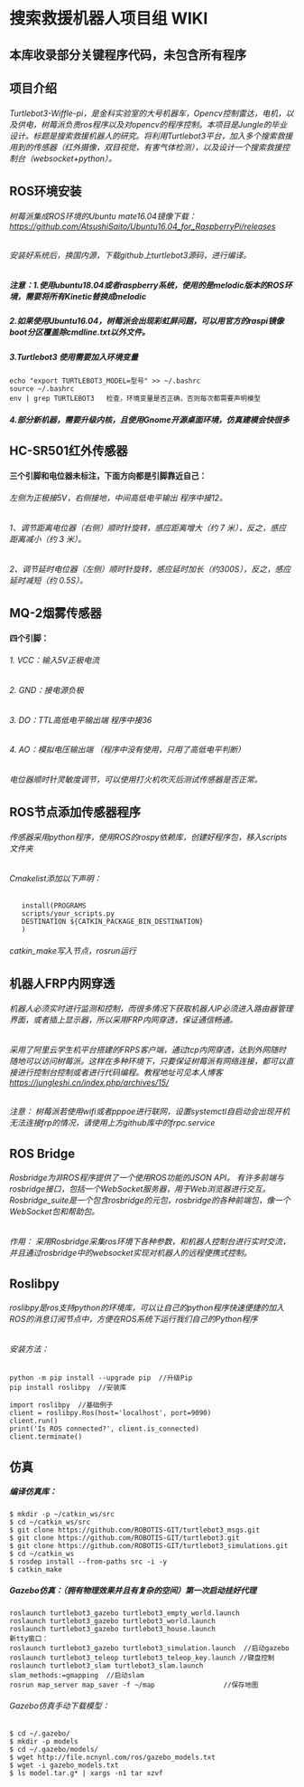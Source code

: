 # 搜索救援机器人项目组 WIKI
## 本库收录部分关键程序代码，未包含所有程序
## 项目介绍
###### Turtlebot3-Wiffle-pi，是金科实验室的大号机器车，Opencv控制雷达，电机，以及供电，树莓派负责ros程序以及对opencv的程序控制。本项目是Jungle的毕业设计。标题是搜索救援机器人的研究。将利用Turtlebot3平台，加入多个搜索救援用到的传感器（红外摄像，双目视觉，有害气体检测），以及设计一个搜索救援控制台（websocket+python）。

## ROS环境安装
###### 树莓派集成ROS环境的Ubuntu mate16.04镜像下载：https://github.com/AtsushiSaito/Ubuntu16.04_for_RaspberryPi/releases
###### 安装好系统后，换国内源，下载github上turtlebot3源码，进行编译。
##### 注意：1.使用ubuntu18.04或者raspberry系统，使用的是melodic版本的ROS环境，需要将所有Kinetic替换成melodic
#####       2.如果使用Ubuntu16.04，树莓派会出现彩虹屏问题，可以用官方的raspi镜像boot分区覆盖除cmdline.txt以外文件。
#####       3.Turtlebot3 使用需要加入环境变量 
    echo "export TURTLEBOT3_MODEL=型号" >> ~/.bashrc  
    source ~/.bashrc
    env | grep TURTLEBOT3   检查，环境变量是否正确，否则每次都需要声明模型
#####       4.部分新机器，需要升级内核，且使用Gnome开源桌面环境，仿真建模会快很多

## HC-SR501红外传感器
#### 三个引脚和电位器未标注，下面方向都是引脚靠近自己：
###### 左侧为正极接5V，右侧接地，中间高低电平输出 程序中接12。
###### 1、调节距离电位器（右侧）顺时针旋转，感应距离增大（约 7 米），反之，感应距离减小（约 3 米）。
###### 2、调节延时电位器（左侧）顺时针旋转，感应延时加长（约300S），反之，感应延时减短（约 0.5S）。

## MQ-2烟雾传感器
#### 四个引脚：
###### 1. VCC：输入5V正极电流
###### 2. GND：接电源负极
###### 3. DO：TTL高低电平输出端   程序中接36
###### 4. AO：模拟电压输出端 （程序中没有使用，只用了高低电平判断）
###### 电位器顺时针灵敏度调节，可以使用打火机吹灭后测试传感器是否正常。

## ROS节点添加传感器程序
###### 传感器采用python程序，使用ROS的rospy依赖库，创建好程序包，移入scripts文件夹
###### Cmakelist添加以下声明：
       install(PROGRAMS 
       scripts/your_scripts.py 
       DESTINATION ${CATKIN_PACKAGE_BIN_DESTINATION}
       )
###### catkin_make写入节点，rosrun运行

## 机器人FRP内网穿透
###### 机器人必须实时进行监测和控制，而很多情况下获取机器人IP必须进入路由器管理界面，或者插上显示器，所以采用FRP内网穿透，保证通信畅通。
###### 采用了阿里云学生机平台搭建的FRPS客户端，通过tcp内网穿透，达到外网随时随地可以访问树莓派。这样在多种环境下，只要保证树莓派有网络连接，都可以直接进行控制台控制或者进行代码编程。教程地址可见本人博客 https://jungleshi.cn/index.php/archives/15/
###### 注意： 树莓派若使用wifi或者pppoe进行联网，设置systemctl自启动会出现开机无法连接frp的情况，请使用上方github库中的frpc.service

## ROS Bridge
###### Rosbridge为非ROS程序提供了一个使用ROS功能的JSON API。 有许多前端与rosbridge接口，包括一个WebSocket服务器，用于Web浏览器进行交互。Rosbridge_suite是一个包含rosbridge的元包，rosbridge的各种前端包，像一个WebSocket包和帮助包。
###### 作用：  采用Rosbridge采集ros环境下各种参数，和机器人控制台进行实时交流，并且通过rosbridge中的websocket实现对机器人的远程便携式控制。

## Roslibpy
###### roslibpy是ros支持python的环境库，可以让自己的python程序快速便捷的加入ROS的消息订阅节点中，方便在ROS系统下运行我们自己的Python程序
###### 安装方法：
    python -m pip install --upgrade pip  //升级Pip
    pip install roslibpy  //安装库
    
    import roslibpy  //基础例子
    client = roslibpy.Ros(host='localhost', port=9090)
    client.run()
    print('Is ROS connected?', client.is_connected)
    client.terminate()
    
## 仿真
##### 编译仿真库：
    $ mkdir -p ~/catkin_ws/src
    $ cd ~/catkin_ws/src
    $ git clone https://github.com/ROBOTIS-GIT/turtlebot3_msgs.git
    $ git clone https://github.com/ROBOTIS-GIT/turtlebot3.git
    $ git clone https://github.com/ROBOTIS-GIT/turtlebot3_simulations.git
    $ cd ~/catkin_ws
    $ rosdep install --from-paths src -i -y
    $ catkin_make
##### Gazebo仿真：（拥有物理效果并且有复杂的空间）第一次启动挂好代理
    roslaunch turtlebot3_gazebo turtlebot3_empty_world.launch
    roslaunch turtlebot3_gazebo turtlebot3_world.launch
    roslaunch turtlebot3_gazebo turtlebot3_house.launch
    新tty窗口：
    roslaunch turtlebot3_gazebo turtlebot3_simulation.launch  //启动gazebo
    roslaunch turtlebot3_teleop turtlebot3_teleop_key.launch //键盘控制
    roslaunch turtlebot3_slam turtlebot3_slam.launch slam_methods:=gmapping  //启动slam
    rosrun map_server map_saver -f ~/map                 //保存地图

###### Gazebo仿真手动下载模型：
    $ cd ~/.gazebo/
    $ mkdir -p models
    $ cd ~/.gazebo/models/
    $ wget http://file.ncnynl.com/ros/gazebo_models.txt
    $ wget -i gazebo_models.txt
    $ ls model.tar.g* | xargs -n1 tar xzvf
